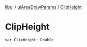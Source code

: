 [libui](../README.md) / [uiAreaDrawParams](README.md) / [ClipHeight](-clip-height.md)

# ClipHeight

`var ClipHeight: Double`